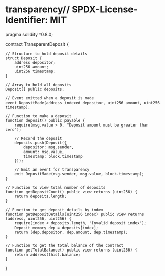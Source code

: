 # transparency// SPDX-License-Identifier: MIT
pragma solidity ^0.8.0;

contract TransparentDeposit {

    // Structure to hold deposit details
    struct Deposit {
        address depositor;
        uint256 amount;
        uint256 timestamp;
    }

    // Array to hold all deposits
    Deposit[] public deposits;

    // Event emitted when a deposit is made
    event DepositMade(address indexed depositor, uint256 amount, uint256 timestamp);

    // Function to make a deposit
    function deposit() public payable {
        require(msg.value > 0, "Deposit amount must be greater than zero");

        // Record the deposit
        deposits.push(Deposit({
            depositor: msg.sender,
            amount: msg.value,
            timestamp: block.timestamp
        }));

        // Emit an event for transparency
        emit DepositMade(msg.sender, msg.value, block.timestamp);
    }

    // Function to view total number of deposits
    function getDepositCount() public view returns (uint256) {
        return deposits.length;
    }

    // Function to get deposit details by index
    function getDepositDetails(uint256 index) public view returns (address, uint256, uint256) {
        require(index < deposits.length, "Invalid deposit index");
        Deposit memory dep = deposits[index];
        return (dep.depositor, dep.amount, dep.timestamp);
    }

    // Function to get the total balance of the contract
    function getTotalBalance() public view returns (uint256) {
        return address(this).balance;
    }
}

